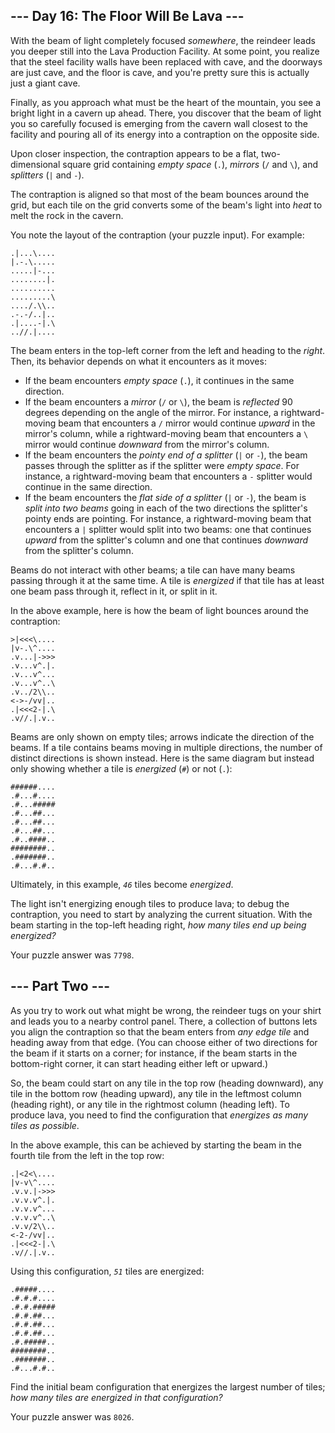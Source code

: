 <article class="day-desc"><h2>--- Day 16: The Floor Will Be Lava ---</h2><p>With the beam of light completely focused <em>somewhere</em>, the reindeer leads you deeper still into the Lava Production Facility. At some point, you realize that the steel facility walls have been replaced with cave, and the doorways are just cave, and the floor is cave, and you're pretty sure this is actually just a giant cave.</p>
<p>Finally, as you approach what must be the heart of the mountain, you see a bright light in a cavern up ahead. There, you discover that the <span title="Not anymore, there's a blanket!">beam</span> of light you so carefully focused is emerging from the cavern wall closest to the facility and pouring all of its energy into a contraption on the opposite side.</p>
<p>Upon closer inspection, the contraption appears to be a flat, two-dimensional square grid containing <em>empty space</em> (<code>.</code>), <em>mirrors</em> (<code>/</code> and <code>\</code>), and <em>splitters</em> (<code>|</code> and <code>-</code>).</p>
<p>The contraption is aligned so that most of the beam bounces around the grid, but each tile on the grid converts some of the beam's light into <em>heat</em> to melt the rock in the cavern.</p>
<p>You note the layout of the contraption (your puzzle input). For example:</p>
<pre><code>.|...\....
|.-.\.....
.....|-...
........|.
..........
.........\
..../.\\..
.-.-/..|..
.|....-|.\
..//.|....
</code></pre>
<p>The beam enters in the top-left corner from the left and heading to the <em>right</em>. Then, its behavior depends on what it encounters as it moves:</p>
<ul>
<li>If the beam encounters <em>empty space</em> (<code>.</code>), it continues in the same direction.</li>
<li>If the beam encounters a <em>mirror</em> (<code>/</code> or <code>\</code>), the beam is <em>reflected</em> 90 degrees depending on the angle of the mirror. For instance, a rightward-moving beam that encounters a <code>/</code> mirror would continue <em>upward</em> in the mirror's column, while a rightward-moving beam that encounters a <code>\</code> mirror would continue <em>downward</em> from the mirror's column.</li>
<li>If the beam encounters the <em>pointy end of a splitter</em> (<code>|</code> or <code>-</code>), the beam passes through the splitter as if the splitter were <em>empty space</em>. For instance, a rightward-moving beam that encounters a <code>-</code> splitter would continue in the same direction.</li>
<li>If the beam encounters the <em>flat side of a splitter</em> (<code>|</code> or <code>-</code>), the beam is <em>split into two beams</em> going in each of the two directions the splitter's pointy ends are pointing. For instance, a rightward-moving beam that encounters a <code>|</code> splitter would split into two beams: one that continues <em>upward</em> from the splitter's column and one that continues <em>downward</em> from the splitter's column.</li>
</ul>
<p>Beams do not interact with other beams; a tile can have many beams passing through it at the same time. A tile is <em>energized</em> if that tile has at least one beam pass through it, reflect in it, or split in it.</p>
<p>In the above example, here is how the beam of light bounces around the contraption:</p>
<pre><code>&gt;|&lt;&lt;&lt;\....
|v-.\^....
.v...|-&gt;&gt;&gt;
.v...v^.|.
.v...v^...
.v...v^..\
.v../2\\..
&lt;-&gt;-/vv|..
.|&lt;&lt;&lt;2-|.\
.v//.|.v..
</code></pre>
<p>Beams are only shown on empty tiles; arrows indicate the direction of the beams. If a tile contains beams moving in multiple directions, the number of distinct directions is shown instead. Here is the same diagram but instead only showing whether a tile is <em>energized</em> (<code>#</code>) or not (<code>.</code>):</p>
<pre><code>######....
.#...#....
.#...#####
.#...##...
.#...##...
.#...##...
.#..####..
########..
.#######..
.#...#.#..
</code></pre>
<p>Ultimately, in this example, <code><em>46</em></code> tiles become <em>energized</em>.</p>
<p>The light isn't energizing enough tiles to produce lava; to debug the contraption, you need to start by analyzing the current situation. With the beam starting in the top-left heading right, <em>how many tiles end up being energized?</em></p>
</article>
<p>Your puzzle answer was <code>7798</code>.</p><article class="day-desc"><h2 id="part2">--- Part Two ---</h2><p>As you try to work out what might be wrong, the reindeer tugs on your shirt and leads you to a nearby control panel. There, a collection of buttons lets you align the contraption so that the beam enters from <em>any edge tile</em> and heading away from that edge. (You can choose either of two directions for the beam if it starts on a corner; for instance, if the beam starts in the bottom-right corner, it can start heading either left or upward.)</p>
<p>So, the beam could start on any tile in the top row (heading downward), any tile in the bottom row (heading upward), any tile in the leftmost column (heading right), or any tile in the rightmost column (heading left). To produce lava, you need to find the configuration that <em>energizes as many tiles as possible</em>.</p>
<p>In the above example, this can be achieved by starting the beam in the fourth tile from the left in the top row:</p>
<pre><code>.|&lt;2&lt;\....
|v-v\^....
.v.v.|-&gt;&gt;&gt;
.v.v.v^.|.
.v.v.v^...
.v.v.v^..\
.v.v/2\\..
&lt;-2-/vv|..
.|&lt;&lt;&lt;2-|.\
.v//.|.v..
</code></pre>
<p>Using this configuration, <code><em>51</em></code> tiles are energized:</p>
<pre><code>.#####....
.#.#.#....
.#.#.#####
.#.#.##...
.#.#.##...
.#.#.##...
.#.#####..
########..
.#######..
.#...#.#..
</code></pre>
<p>Find the initial beam configuration that energizes the largest number of tiles; <em>how many tiles are energized in that configuration?</em></p>
</article>
<p>Your puzzle answer was <code>8026</code>.</p>